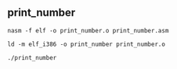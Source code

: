## print_number

```
nasm -f elf -o print_number.o print_number.asm
```

```
ld -m elf_i386 -o print_number print_number.o
```

```
./print_number
```

